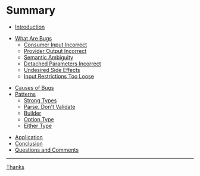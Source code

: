 # Summary

- [Introduction](./introduction.md)
<!-- - [Let's Play](./lets_play.md) -->
- [What Are Bugs](./what_are_bugs.md)
    - [Consumer Input Incorrect](./what_are_bugs/consumer_input_incorrect.md)
    - [Provider Output Incorrect](./what_are_bugs/provider_output_incorrect.md)
    - [Semantic Ambiguity](./what_are_bugs/semantic_ambiguity.md)
    - [Detached Parameters Incorrect](./what_are_bugs/detached_parameters_incorrect.md)
    - [Undesired Side Effects](./what_are_bugs/undesired_side_effects.md)
    - [Input Restrictions Too Loose](./what_are_bugs/input_restrictions_too_loose.md)
<!--     - [Misaligned Expectations](./what_are_bugs/misaligned_expectations.md) -->
- [Causes of Bugs](./causes_of_bugs.md)
- [Patterns](./patterns.md)
    - [Strong Types](./patterns/strong_types.md)
    - [Parse, Don't Validate](./patterns/parse_dont_validate.md)
    - [Builder](./patterns/builder.md)
    - [Option Type](./patterns/option_type.md)
    - [Either Type](./patterns/either_type.md)
<!-- - [What Are Not Bugs](./what_are_not_bugs.md) -->
- [Application](./application.md)
- [Conclusion](./conclusion.md)
- [Questions and Comments](./questions_and_comments.md)

---

[Thanks](./thanks.md)
